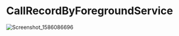 # CallRecordByForegroundService

![Screenshot_1586086696](https://user-images.githubusercontent.com/26080779/78473677-5a154600-7764-11ea-815b-a0f03688db0b.png)
